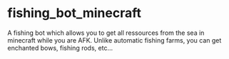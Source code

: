 # fishing_bot_minecraft
A fishing bot which allows you to get all ressources from the sea in minecraft while you are AFK. Unlike automatic fishing farms, you can get enchanted bows, fishing rods, etc...
